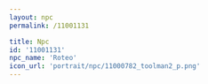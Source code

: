 ```yaml
---
layout: npc
permalink: /11001131

title: Npc
id: '11001131'
npc_name: 'Roteo'
icon_url: 'portrait/npc/11000782_toolman2_p.png'
---
```

